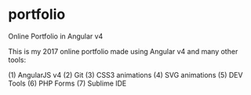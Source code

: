 # portfolio
Online Portfolio in Angular v4

This is my 2017 online portfolio made using Angular v4 and many other tools:

(1) AngularJS v4
(2) Git
(3) CSS3 animations
(4) SVG animations
(5) DEV Tools
(6) PHP Forms
(7) Sublime IDE

